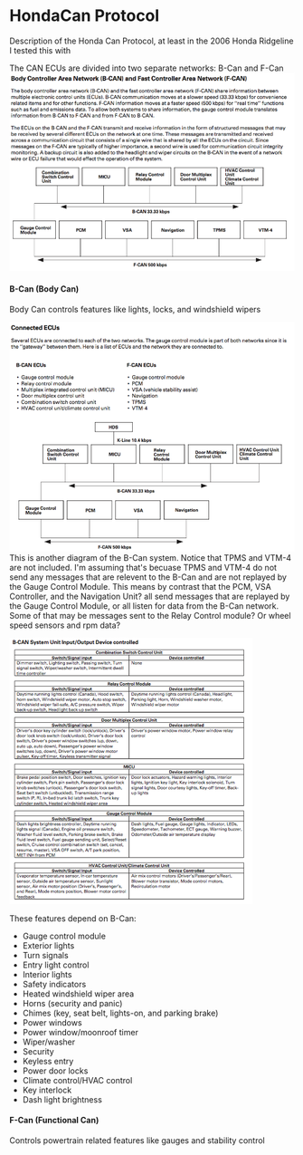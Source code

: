 # HondaCan Protocol
Description of the Honda Can Protocol, at least in the 2006 Honda Ridgeline I tested this with

The CAN ECUs are divided into two separate networks: B-Can and F-Can  
![CAN Networks](./Images/Networks.png)

#### B-Can (Body Can)
Body Can controls features like lights, locks, and windshield wipers

![B-Can ECU's](./Images/B-Can.png)
This is another diagram of the B-Can system. Notice that TPMS and VTM-4 are not included. I'm assuming that's becuase TPMS and VTM-4 do not send any messages that are relevent to the B-Can and are not replayed by the Gauge Control Module.
This means by contrast that the PCM, VSA Controller, and the Navigation Unit? all send messages that are replayed by the Gauge Control Module, or all listen for data from the B-Can network. Some of that may be messages sent to the Relay Control module? Or wheel speed sensors and rpm data?

![B-Can IO](./Images/IO.png)

These features depend on B-Can:
- Gauge control module
- Exterior lights
- Turn signals
- Entry light control
- Interior lights
- Safety indicators
- Heated windshield wiper area
- Horns (security and panic)
- Chimes (key, seat belt, lights-on, and parking brake)
- Power windows
- Power window/moonroof timer
- Wiper/washer
- Security
- Keyless entry
- Power door locks
- Climate control/HVAC control
- Key interlock
- Dash light brightness

#### F-Can (Functional Can)
Controls powertrain related features like gauges and stability control
